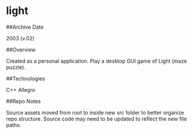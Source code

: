 light
=====

##Archive Date

2003 (v.02)

##Overview

Created as a personal application. Play a desktop GUI game of Light (maze puzzle).

##Technologies

C++
Allegro

##Repo Notes

Source assets moved from root to inside new src folder to better organize repo structure. Source code may need to be updated to reflect the new file paths.